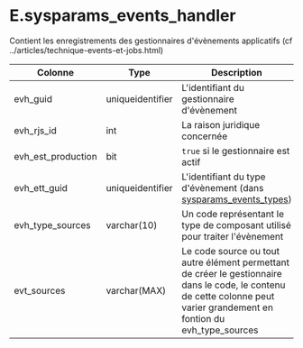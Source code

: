 # E.sysparams_events_handler

Contient les enregistrements des gestionnaires d'évènements applicatifs (cf ../articles/technique-events-et-jobs.html)

Colonne|Type|Description
---|---|---
evh_guid|uniqueidentifier|L'identifiant du gestionnaire d'évènement 
evh_rjs_id|int|La raison juridique concernée 
evh_est_production|bit|`true` si le gestionnaire est actif 
evh_ett_guid|uniqueidentifier|L'identifiant du type d'évènement (dans [sysparams_events_types](generated_sysparams_events_types.md)) 
evh_type_sources|varchar(10)|Un code représentant le type de composant utilisé pour traiter l'évènement 
evt_sources|varchar(MAX)|Le code source ou tout autre élément permettant de créer le gestionnaire dans le code, le contenu de cette colonne peut varier grandement en fontion du evh_type_sources 
